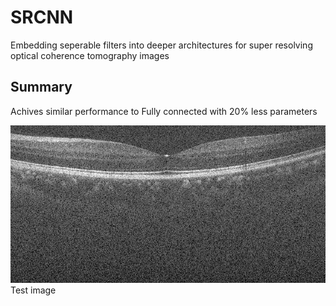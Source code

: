 # SRCNN
Embedding seperable filters into deeper architectures for super resolving optical coherence tomography images
## Summary

Achives similar performance to Fully connected with 20% less parameters

![slide](https://raw.githubusercontent.com/ultrai/SRCNN/master/Results/test.jpg)
Test image
